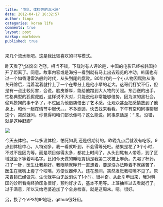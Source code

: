 ```yaml
---
title: '电影，体检等的流水账'
date: 2012-04-17 16:32:57
author: linpx
categories: korea life
comments: true
layout: post
markup: markdown
published: true
---
```

来几个流水账吧。这是我比较喜欢的书写模式。

昨天看了범죄와의
전쟁。相当不错。下载时有人评论是，中国的电影已经被韩国拉开了距离了。同意。故事内容或是海报一看到就有马上出去观览的冲动。韩国也有过一个如香港雷洛般的时代，从头到尾的腐败。80年代的一个小人物因腐败从海关开除后，混着混着就拌上了一个在辈分上是他小辈的老大。这哥们打架不行，但是有一点比较厉害，会说。脸皮够厚，能给他蹭到大人物的关照。东西送的出手。性格典型的狐假虎威，这样说不大对，只能说他非常能够借势。因为演的黑社会，偷鸡摸狗的事干多了，不过因为他借势借出了艺术感，让观众甚至把感情放到了他身上，和他一起在情节中起伏。。。不多剧透，快去找来看看。下午有空和同事聊起这个，突然就问，你觉得和咱们部长像吗？这么能说。同事原话是：“
恩，没错，就是这种赶脚”

![]( http://farm8.staticflickr.com/7208/7086672733_c6948b71a4_b.jpg)

今天去体检。一年多没体检，怕死如我,还是很期待的。昨晚九点后就没有吃饭。9点到体检中心，人特别多，我一看就吓到，不会得等死吧。结果是花了3个小时，不过不是因为等，而是项目做得太多，都花上时间了。从头到尾有人带着，到了区域就坐下等着叫名字。比如今天做的睡眠胃镜是我第二次被上麻药。先喝了杯药，打了一针，医生让我躺好。我眼睛就睁开一直想着，要是没办法睡着不就痛苦了。医生在我嘴上套了个咬嘴，方便仪器伸入。还在想间，突然发觉我咬嘴不见了。原来胃镜已经做完。生命就平白无故消失了1小时。很神奇。从此引申出来，我对韩国的诊所看病经验印象很好，预约好才去，基本不用等。上班抽空过去看就行了。过于满意，所以又给老婆追加了个全身检查，就是这周末。嗯。很好。

另，换了个VPS的IP地址，github很好用。
